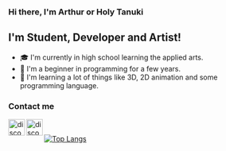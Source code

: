 ### Hi there, I'm Arthur or Holy Tanuki

## I'm Student, Developer and Artist! 
 - 🎓 I'm currently in high school learning the applied arts.
 - 🌱 I'm a beginner in programming for a few years. 
 - 🧠 I'm learning a lot of things like 3D, 2D animation and some programming language.


### Contact me
[<img align="left" src="https://pics.freeicons.io/uploads/icons/png/222982131530099346-512.png" alt="discord" width="33px" height="33px" />][instagram]
[<img align="left" src="https://pics.freeicons.io/uploads/icons/png/15826230201556105702-512.png" alt="discord" width="33px" height="33px" />][discord]
<!--![twitter][](https://twitter.com/)
[<img align="left" alt="holy-tanuki" width="23px" src="">][fiverr]-->

<br>

[![Top Langs](https://github-readme-stats.vercel.app/api/top-langs/?username=holy-tanuki&langs_count=8)](https://github.com/holy-tanuki)

[discord]: https://discord.gg/yuCmafTjzW
[instagram]: https://www.instagram.com/holydeusoftanukis/
